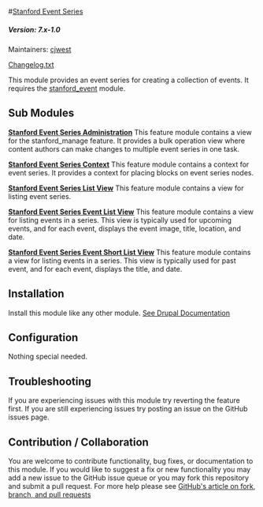 #[Stanford Event Series](https://github.com/SU-SWS/stanford_image)
##### Version: 7.x-1.0

Maintainers: [cjwest](https://github.com/cjwest)

[Changelog.txt](CHANGELOG.txt)

This module provides an event series for creating a collection of events. It requires the [stanford_event](https://github.com/SU-SWS/stanford_event) module.


Sub Modules
---

**[Stanford Event Series Administration](modules/stanford_event_series_administration)**
This feature module contains a view for the stanford_manage feature. It provides a bulk operation view where content authors can make changes to multiple event series in one task.

**[Stanford Event Series Context](modules/stanford_event_series_context)**
This feature module contains a context for event series. It provides a context for placing blocks on event series nodes. 

**[Stanford Event Series List View](modules/stanford_event_series_list_view)**
This feature module contains a view for listing event series.

**[Stanford Event Series Event List View](modules/stanford_event_series_event_list_view)**
This feature module contains a view for listing events in a series. This view is typically used for upcoming events, and for each event, displays the event image, title, location, and date.

**[Stanford Event Series Event Short List View](modules/stanford_event_series_event_short_list_view)**
This feature module contains a view for listing events in a series. This view is typically used for past event, and for each event, displays the  title, and date.

Installation
---

Install this module like any other module. [See Drupal Documentation](https://drupal.org/documentation/install/modules-themes/modules-7)

Configuration
---

Nothing special needed.

Troubleshooting
---

If you are experiencing issues with this module try reverting the feature first. If you are still experiencing issues try posting an issue on the GitHub issues page.

Contribution / Collaboration
---

You are welcome to contribute functionality, bug fixes, or documentation to this module. If you would like to suggest a fix or new functionality you may add a new issue to the GitHub issue queue or you may fork this repository and submit a pull request. For more help please see [GitHub's article on fork, branch, and pull requests](https://help.github.com/articles/using-pull-requests)

